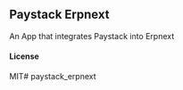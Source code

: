 ## Paystack Erpnext

An App that integrates Paystack into Erpnext

#### License

MIT# paystack_erpnext
